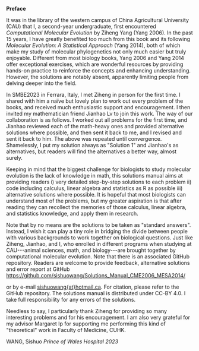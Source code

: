 **Preface**

It was in the library of the western campus of China Agricultural
University (CAU) that I, a second-year undergraduate, first encountered
*Computational Molecular Evolution* by Ziheng Yang (Yang 2006). In the
past 15 years, I have greatly benefited too much from this book and its
following *Molecular Evolution: A Statistical Approach* (Yang 2014),
both of which make my study of molecular phylogenetics not only much
easier but truly enjoyable. Different from most biology books, Yang 2006
and Yang 2014 offer exceptional exercises, which are wonderful resources
by providing hands-on practice to reinforce the concepts and enhancing
understanding. However, the solutions are notably absent, apparently
limiting people from delving deeper into the field.

In SMBE2023 in Ferrara, Italy, I met Ziheng in person for the first
time. I shared with him a naïve but lovely plan to work out every
problem of the books, and received much enthusiastic support and
encouragement. I then invited my mathematician friend Jianhao Lv to join
this work. The way of our collaboration is as follows. I worked out all
problems for the first time, and Jianhao reviewed each of the math-heavy
ones and provided alternative solutions where possible, and then sent it
back to me, and I revised and sent it back to him. The above was
repeated until convergence. Shamelessly, I put my solution always as
"Solution 1" and Jianhao's as alternatives, but readers will find the
alternatives a better way, almost surely.

Keeping in mind that the biggest challenge for biologists to study
molecular evolution is the lack of knowledge in math, this solutions
manual aims at providing readers i) very detailed step-by-step solutions
to each problem ii) code including calculus, linear algebra and
statistics as R as possible iii) alternative solutions where possible.
It is hopeful that most biologists can understand most of the problems,
but my greater aspiration is that after reading they can recollect the
memories of those calculus, linear algebra, and statistics knowledge,
and apply them in research.

Note that by no means are the solutions to be taken as "standard
answers". Instead, I wish it can play a tiny role in bridging the divide
between people with various backgrounds to work together on biological
questions. Just like Ziheng, Jianhao, and I, who enrolled in different
programs when studying at CAU---animal sciences, math, and biology---are
brought together by computational molecular evolution. Note that there
is an associated GitHub repository. Readers are welcome to provide
feedback, alternative solutions and error report at GitHub
<https://github.com/sishuowang/Solutions_Manual_CME2006_MESA2014/>

or by e-mail [sishuowang{at}hotmail.ca](mailto:sishuowang@hotmail.ca).
For citation, please refer to the GitHub repository. The solutions
manual is distributed under CC-BY 4.0. I take full responsibility for
any errors of the solutions.

Needless to say, I particularly thank Ziheng for providing so many
interesting problems and for his encouragement. I am also very grateful
for my advisor Margaret Ip for supporting me performing this kind of
"theoretical" work in Faculty of Medicine, CUHK.


WANG, Sishuo
*Prince of Wales Hospital*
*2023*
